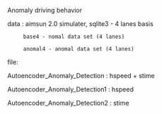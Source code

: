  Anomaly driving behavior
 
 data : aimsun 2.0 simulater, sqlite3 - 4 lanes basis
 
         base4 - nomal data set (4 lanes)
 
         anomal4 - anomal data set (4 lanes)

file:

 Autoencoder_Anomaly_Detection : hspeed + stime
 
 Autoencoder_Anomaly_Detection1 : hspeed
 
 Autoencoder_Anomaly_Detection2 : stime
  
  
 

